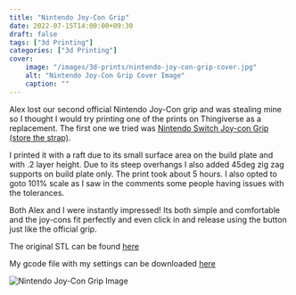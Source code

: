 ```yaml
---
title: "Nintendo Joy-Con Grip"
date: 2022-07-15T14:00:00+09:30
draft: false
tags: ["3d Printing"]
categories: ["3d Printing"]
cover:
    image: "/images/3d-prints/nintendo-joy-con-grip-cover.jpg"
    alt: "Nintendo Joy-Con Grip Cover Image"
    caption: ""
---
```


Alex lost our second official Nintendo Joy-Con grip and was stealing mine so I thought I would try
printing one of the prints on Thingiverse as a replacement. The first one we tried was [Nintendo Switch Joy-con Grip (store the strap)](https://www.thingiverse.com/thing:2523187).

I printed it with a raft due to its small surface area on the build plate and with .2 layer height. Due to its steep overhangs I also added 45deg zig zag supports on build plate only. The print took about 5 hours. I also opted to goto 101% scale as I saw in the comments some people having issues with the tolerances.

Both Alex and I were instantly impressed! Its both simple and comfortable and the joy-cons fit perfectly and even click in and release using the button just like the official grip.

The original STL can be found [here](https://www.thingiverse.com/thing:2523187) 

My gcode file with my settings can be downloaded [here](/gcodes/nintendo-switch-joy-con-grip.gcode)

![Nintendo Joy-Con Grip Image](/images/3d-prints/nintendo-joy-con-grip-1.jpg)

